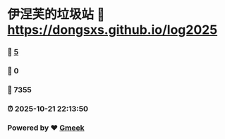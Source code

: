 # 伊涅芙的垃圾站 :link: https://dongsxs.github.io/log2025 
### :page_facing_up: [5](https://dongsxs.github.io/log2025/tag.html) 
### :speech_balloon: 0 
### :hibiscus: 7355 
### :alarm_clock: 2025-10-21 22:13:50 
### Powered by :heart: [Gmeek](https://github.com/Meekdai/Gmeek)
